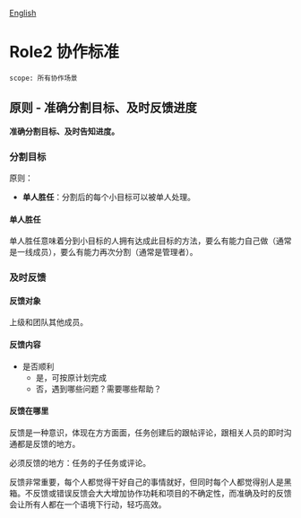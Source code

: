 [English](./readme.md)

# Role2 协作标准

```text
scope: 所有协作场景
```

## 原则 - 准确分割目标、及时反馈进度

**准确分割目标、及时告知进度。**

### 分割目标

原则：

- **单人胜任**：分割后的每个小目标可以被单人处理。

#### 单人胜任

单人胜任意味着分到小目标的人拥有达成此目标的方法，要么有能力自己做（通常是一线成员），要么有能力再次分割（通常是管理者）。

### 及时反馈

#### 反馈对象

上级和团队其他成员。

#### 反馈内容

- 是否顺利
  - 是，可按原计划完成
  - 否，遇到哪些问题？需要哪些帮助？

#### 反馈在哪里

反馈是一种意识，体现在方方面面，任务创建后的跟帖评论，跟相关人员的即时沟通都是反馈的地方。

必须反馈的地方：任务的子任务或评论。

反馈非常重要，每个人都觉得干好自己的事情就好，但同时每个人都觉得别人是黑箱。不反馈或错误反馈会大大增加协作功耗和项目的不确定性，而准确及时的反馈会让所有人都在一个语境下行动，轻巧高效。
